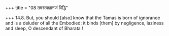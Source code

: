 +++
title = "08 तमस्त्वज्ञानजं विद्धि"

+++
14.8. But, you should \[also\] know that the Tamas is born of ignorance
and is a deluder of all the Embodied; it binds \[them\] by negligence,
laziness and sleep, O descendant of Bharata !
